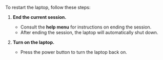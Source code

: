 To restart the laptop, follow these steps:  

1. **End the current session.**  
   
    - Consult the **help menu** for instructions on ending the session.  
    - After ending the session, the laptop will automatically shut down.  

2. **Turn on the laptop.**  
    
    - Press the power button to turn the laptop back on. 